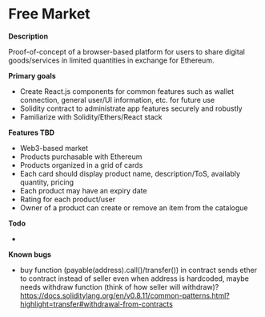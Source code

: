 # Free Market

**Description**

Proof-of-concept of a browser-based platform for users to share digital goods/services in limited quantities in exchange for Ethereum.


**Primary goals**

 - Create React.js components for common features such as wallet connection, general user/UI information, etc. for future use
 - Solidity contract to administrate app features securely and robustly
 - Familiarize with Solidity/Ethers/React stack


**Features TBD**

 - Web3-based market
 - Products purchasable with Ethereum
 - Products organized in a grid of cards
 - Each card should display product name, description/ToS, availably quantity, pricing
 - Each product may have an expiry date 
 - Rating for each product/user
 - Owner of a product can create or remove an item from the catalogue

**Todo**

 - 

 **Known bugs**

 - buy function (payable(address).call()/transfer()) in contract sends ether to contract instead of seller even when address is hardcoded, maybe needs withdraw function (think of how seller will withdraw)? https://docs.soliditylang.org/en/v0.8.11/common-patterns.html?highlight=transfer#withdrawal-from-contracts


